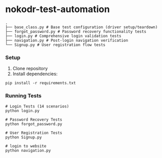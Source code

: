 # nokodr-test-automation

```
.
├── base_class.py # Base test configuration (driver setup/teardown)
├── forgot_password.py # Password recovery functionality tests
├── login.py # Comprehensive login validation tests
├── navigation.py # Post-login navigation verification
└── Signup.py # User registration flow tests
```

### Setup
1. Clone repository
2. Install dependencies:
```
pip install -r requirements.txt
```

### Running Tests
```
# Login Tests (14 scenarios)
python login.py

# Password Recovery Tests
python forgot_password.py

# User Registration Tests
python Signup.py

# login to website
python navigation.py
```




